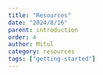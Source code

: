 ```yaml
---
title: "Resources"
date: "2024/8/16"
parent: introduction
order: 4
author: Mitul
category: resources
tags: ["getting-started"]
---
```

